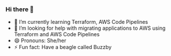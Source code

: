 ### Hi there 👋

<!--
**alisonrobertson/alisonrobertson** is a ✨ _special_ ✨ repository because its `README.md` (this file) appears on your GitHub profile.

Here are some ideas to get you started:

- 🌱 I’m currently learning Terraform, AWS Code Pipelines
- 🤔 I’m looking for help with migrating applications to AWS using Terraform and AWS Code Pipelines
- 😄 Pronouns: She/her
- ⚡ Fun fact: Have a beagle called Buzzby
-->

- 🌱 I’m currently learning Terraform, AWS Code Pipelines
- 🤔 I’m looking for help with migrating applications to AWS using Terraform and AWS Code Pipelines
- 😄 Pronouns: She/her
- ⚡ Fun fact: Have a beagle called Buzzby

